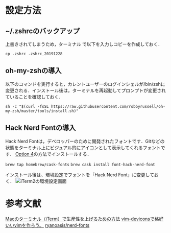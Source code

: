 # 設定方法

## ~/.zshrcのバックアップ
上書きされてしまうため，ターミナル で以下を入力しコピーを作成しておく．

```cp .zshrc .zshrc_20191228```


## oh-my-zshの導入
以下のコマンドを実行すると，カレントユーザーのログインシェルが/bin/zshに変更される．インストール後は，ターミナルを再起動してプロンプトが変更されていることを確認しておく．

```sh -c "$(curl -fsSL https://raw.githubusercontent.com/robbyrussell/oh-my-zsh/master/tools/install.sh)" ```


## Hack Nerd Fontの導入
Hack Nerd Fontは，デベロッパーのために開発されたフォントです．Gitなどの状態をターミナル上にビジュアル的にアイコンとして表示してくれるフォントです．
[Option 4](https://github.com/ryanoasis/nerd-fonts#font-installation)の方法でインストールする．

```brew tap homebrew/cask-fonts```
```brew cask install font-hack-nerd-font```

インストール後は、環境設定でフォントを「Hack Nerd Font」に変更しておく．
![iTerm2の環境設定画面](https://drive.google.com/open?id=1M-z3xru7rb9qMtPAlW13IbDHCGwHEE6W)


# 参考文献
[Macのターミナル（iTerm）で生産性を上げるための方法](https://ottan.xyz/terminal-zsh-customize-20190505/)
[vim-deviconsで格好いいvimを作ろう。](https://qiita.com/park-jh/items/4358d2d33a78ec0a2b5c)
[ryanoasis/nerd-fonts](https://github.com/ryanoasis/nerd-fonts#font-installation)
